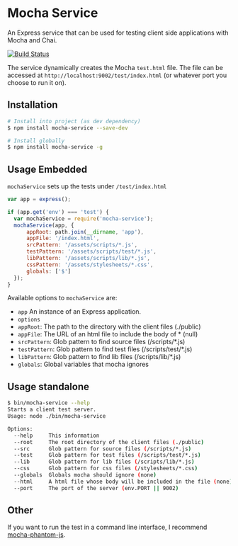# Mocha Service

An Express service that can be used for testing client side applications with
Mocha and Chai.

[![Build Status](https://travis-ci.org/andersjanmyr/mocha-service.png?branch=master)](https://travis-ci.org/andersjanmyr/mocha-service)

The service dynamically creates the Mocha `test.html` file. The file can be
accessed at `http://localhost:9002/test/index.html` (or whatever port you
choose to run it on).

## Installation

```sh
# Install into project (as dev dependency)
$ npm install mocha-service --save-dev

# Install globally
$ npm install mocha-service -g
```

## Usage Embedded

`mochaService` sets up the tests under `/test/index.html`

```javascript
var app = express();

if (app.get('env') === 'test') {
  var mochaService = require('mocha-service');
  mochaService(app, {
      appRoot: path.join(__dirname, 'app'),
      appFile: '/index.html',
      srcPattern: '/assets/scripts/*.js',
      testPattern: '/assets/scripts/test/*.js',
      libPattern: '/assets/scripts/lib/*.js',
      cssPattern: '/assets/stylesheets/*.css',
      globals: ['$']
  });
}
```

Available options to `mochaService` are:

 * `app` An instance of an Express application.
 * `options`
 *  `appRoot`: The path to the directory with the client files (./public)
 *  `appFile`: The URL of an html file to include the body of *  (null)
 *  `srcPattern`: Glob pattern to find source files (/scripts/*.js)
 *  `testPattern`: Glob pattern to find test files (/scripts/test/*.js)
 *  `libPattern`: Glob pattern to find lib files (/scripts/lib/*.js)
 *  `globals`: Global variables that mocha ignores


## Usage standalone

```sh
$ bin/mocha-service --help
Starts a client test server.
Usage: node ./bin/mocha-service

Options:
  --help     This information
  --root     The root directory of the client files (./public)
  --src      Glob pattern for source files (/scripts/*.js)
  --test     Glob pattern for test files (/scripts/test/*.js)
  --lib      Glob pattern for lib files (/scripts/lib/*.js)
  --css      Glob pattern for css files (/stylesheets/*.css)
  --globals  Globals mocha should ignore (none)
  --html     A html file whose body will be included in the file (none)
  --port     The port of the server (env.PORT || 9002)
```

## Other

If you want to run the test in a command line interface, I recommend
[mocha-phantom-js](https://github.com/metaskills/mocha-phantomjs).


